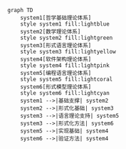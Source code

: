 ﻿```mermaid
graph TD
    system1[哲学基础理论体系]
    style system1 fill:lightblue
    system2[数学理论体系]
    style system2 fill:lightgreen
    system3[形式语言理论体系]
    style system3 fill:lightyellow
    system4[软件架构理论体系]
    style system4 fill:lightpink
    system5[编程语言理论体系]
    style system5 fill:lightcoral
    system6[形式模型理论体系]
    style system6 fill:lightcyan
    system1 -->|基础支撑| system2
    system2 -->|形式化基础| system3
    system3 -->|语言理论支持| system5
    system3 -->|形式化方法| system6
    system5 -->|实现基础| system4
    system6 -->|验证方法| system4
```


